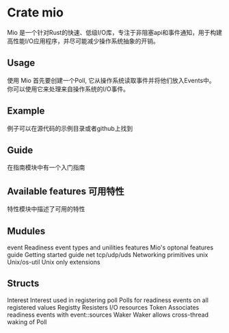 # Crate mio 

Mio 是一个针对Rust的快速、低级I/O库，专注于非阻塞api和事件通知，用于构建高性能I/O应用程序，并尽可能减少操作系统抽象的开销。 

## Usage 

使用 Mio 首先要创建一个Poll, 它从操作系统读取事件并将他们放入Events中。 
你可以使用它来处理来自操作系统的I/O事件。

## Example 

例子可以在源代码的示例目录或者github上找到

## Guide 

在指南模块中有一个入门指南

## Available features 可用特性

特性模块中描述了可用的特性


## Mudules 

event Readiness event types and unilities 
features Mio's optonal features 
guide Getting started guide 
net tcp/udp/uds Networking primitives 
unix Unix/os-util Unix only extensions 

## Structs 

Interest Interest used in registering 
poll Polls for readiness events on all registered values 
Registty Resisters I/O resources
Token Associates readiness events with event::sources 
Waker Waker allows cross-thread waking of Poll 